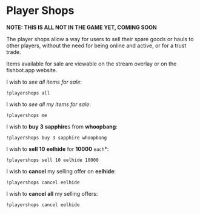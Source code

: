 # Player Shops

**NOTE: THIS IS ALL NOT IN THE GAME YET, COMING SOON**

The player shops allow a way for users to sell their spare goods or hauls to other players, without the need for being online and active, or for a trust trade.

Items available for sale are viewable on the stream overlay or on the fishbot.app website.

I wish to *see all items for sale*:

`!playershops all`

I wish to *see all my items for sale*:

`!playershops me`

I wish to **buy** **3** **sapphire**s from **whoopbang**:

`!playershops buy 3 sapphire whoopbang`

I wish to **sell** **10** **eelhide** for **10000** `each`*:

`!playershops sell 10 eelhide 10000`

I wish to **cancel** my selling offer on **eelhide**:

`!playershops cancel eelhide`

I wish to **cancel** **all** my selling offers:

`!playershops cancel eelhide`
